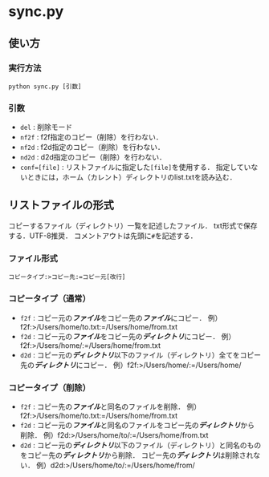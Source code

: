 sync.py
======================

使い方
-----
### 実行方法 ###
`python sync.py [引数]`

### 引数 ###
+ `del` :
削除モード
+ `nf2f` :
f2f指定のコピー（削除）を行わない．
+ `nf2d` :
f2d指定のコピー（削除）を行わない．
+ `nd2d` :
d2d指定のコピー（削除）を行わない．
+ `conf=[file]` :
リストファイルに指定した`[file]`を使用する．
指定していないときには，ホーム（カレント）ディレクトリのlist.txtを読み込む．

リストファイルの形式
-----
コピーするファイル（ディレクトリ）一覧を記述したファイル．
txt形式で保存する．UTF-8推奨．
コメントアウトは先頭に`#`を記述する．

### ファイル形式 ###
    コピータイプ:>コピー先:=コピー元[改行]

### コピータイプ（通常） ###
+ `f2f` :
コピー元の***ファイル***をコピー先の***ファイル***にコピー．
例）f2f:>/Users/home/to.txt:=/Users/home/from.txt
+ `f2d` :
コピー元の***ファイル***をコピー先の***ディレクトリ***にコピー．
例）f2f:>/Users/home/:=/Users/home/from.txt
+ `d2d` :
コピー元の***ディレクトリ***以下のファイル（ディレクトリ）全てをコピー先の***ディレクトリ***にコピー．
例）f2f:>/Users/home/:=/Users/home/


### コピータイプ（削除） ###
+ `f2f` :
コピー先の***ファイル***と同名のファイルを削除．
例）f2f:>/Users/home/to.txt:=/Users/home/from.txt
+ `f2d` :
コピー元の***ファイル***と同名のファイルをコピー先の***ディレクトリ***から削除．
例）f2d:>/Users/home/to/:=/Users/home/from.txt
+ `d2d` :
コピー元の***ディレクトリ***以下のファイル（ディレクトリ）と同名のものをコピー先の***ディレクトリ***から削除．
コピー先の***ディレクトリ***は削除されない．
例）d2d:>/Users/home/to/:=/Users/home/from/

